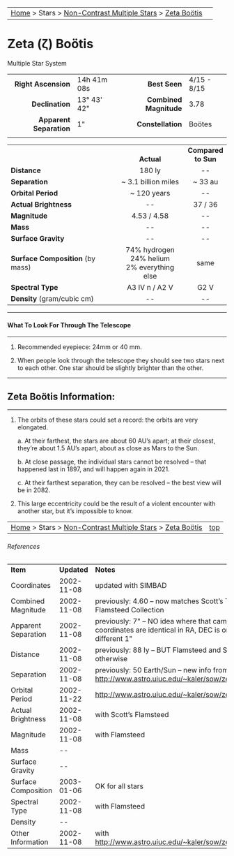 |    |    |
|:---|---:|
|[Home](/notes/#object-notes) > Stars > [Non-Contrast Multiple Stars](../!non-contrast-multiple-star-info) > [Zeta Bo&ouml;tis](../zeta-bootis)|  |

#  Zeta (&zeta;) Bo&ouml;tis
Multiple Star System


|   |   |   |   |
|--:|:--|--:|:--|
|**Right Ascension**|14h 41m 08s|**Best Seen**| 4/15 - 8/15 |
|**Declination**|13&deg; 43' 42"|**Combined Magnitude**| 3.78 |
|**Apparent Separation** | 1" |**Constellation**| Bo&ouml;tes |
|   |   |   |   |


|   |   |   |
|---|:---:|:---:|
|   | <br/>**Actual**| **Compared<br/>to Sun** |
|**Distance** | 180 ly | -- |
|**Separation** | ~ 3.1 billion miles | ~ 33 au |
|**Orbital Period** | ~ 120 years | -- |
|**Actual Brightness** | -- | 37 / 36 |
|**Magnitude** | 4.53 / 4.58 | -- |
|**Mass**	             | -- | -- |
|**Surface Gravity**	 | -- | -- |
|**Surface Composition** (by mass) |74% hydrogen<br/>24% helium<br/>2% everything else| same |
|**Spectral Type**       | A3 IV n / A2 V | G2 V | 
|**Density** (gram/cubic cm) | -- | -- | 

---
#### What To Look For Through The Telescope
---

1.  Recommended eyepiece: 24mm or 40 mm.

1.  When people look through the telescope they should see two stars next to each other.  One star should be slightly brighter than the other.

---
## Zeta Bo&ouml;tis Information:
---

1.  The orbits of these stars could set a record: the orbits are very elongated.
 
	a.  At their farthest, the stars are about 60 AU’s apart; at their closest, they’re about 1.5 AU’s apart, about as close as Mars to the Sun.

	b.  At close passage, the individual stars cannot be resolved – that happened last in 1897, and will happen again in 2021.

	c.  At their farthest separation, they can be resolved – the best view will be in 2082.

1.  This large eccentricity could be the result of a violent encounter with another star, but it’s impossible to know.


|    |    |
|:---|---:|
|[Home](/notes/#object-notes) > Stars > [Non-Contrast Multiple Stars](../!non-contrast-multiple-star-info) > [Zeta Bo&ouml;tis](../zeta-bootis) | [top](../zeta-bootis)|

###### References

|   |   |   |
|---|---|---|
|**Item**|**Updated**|**Notes**| 
|Coordinates|2002-11-08|updated with SIMBAD|
|Combined Magnitude|2002-11-08|previously: 4.60 – now matches Scott’s The Flamsteed Collection|
|Apparent Separation|2002-11-08|previously: 7" – NO idea where that came from: coordinates are identical in RA, DEC is only different 1"|
|Distance|2002-11-08|previously: 88 ly – BUT Flamsteed and SIMBAD say otherwise|
|Separation|2002-11-08|previously: 50 Earth/Sun – new info from <http://www.astro.uiuc.edu/~kaler/sow/zetaboo.html>|
|Orbital Period|2002-11-22|<http://www.astro.uiuc.edu/~kaler/sow/zetaboo.html>|
|Actual Brightness|2002-11-08|with Scott’s Flamsteed|
|Magnitude|2002-11-08|with Flamsteed|
|Mass| -- |   |
|Surface Gravity| -- |   |
|Surface Composition|2003-01-06|OK for all stars|
|Spectral Type|2002-11-08|with Flamsteed|
|Density| -- |   |
|Other Information|2002-11-08|with <http://www.astro.uiuc.edu/~kaler/sow/zetaboo.html>|

